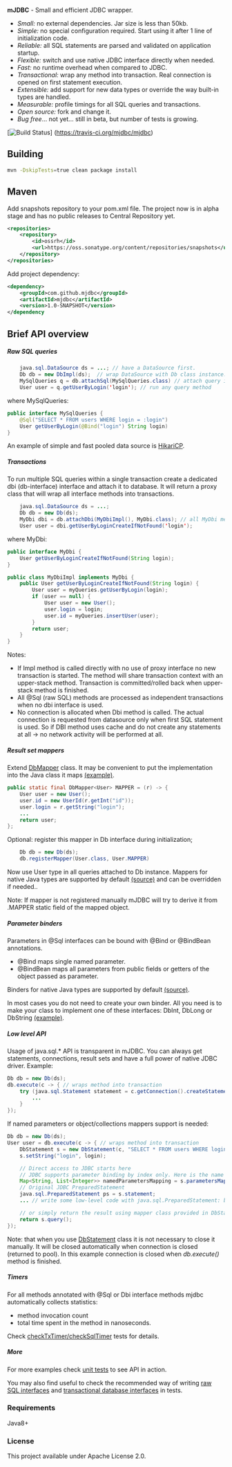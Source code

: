 __mJDBC__  - Small and efficient JDBC wrapper.

* *Small:* no external dependencies. Jar size is  less than 50kb.
* *Simple:* no special configuration required. Start using it after 1 line of initialization code.
* *Reliable:* all SQL statements are parsed and validated on application startup.
* *Flexible:* switch and use native JDBC interface directly when needed.
* *Fast:* no runtime overhead when compared to JDBC.
* *Transactional:* wrap any method into transaction. Real connection is opened on first statement execution.
* *Extensible:* add support for new data types or override the way built-in types are handled.
* *Measurable:* profile timings for all SQL queries and transactions.
* *Open source:* fork and change it.
* *Bug free*... not yet... still in beta, but number of tests is growing.

[![Build Status](https://travis-ci.org/mjdbc/mjdbc.svg?branch=master)]	(https://travis-ci.org/mjdbc/mjdbc)

## Building

```bash
mvn -DskipTests=true clean package install
```

## Maven

Add snapshots repository to your pom.xml file. The project now is in alpha stage and has no public releases to Central Repository yet.
```xml
<repositories>
    <repository>
        <id>ossrh</id>
        <url>https://oss.sonatype.org/content/repositories/snapshots</url>
    </repository>
</repositories>
```

Add project dependency:
```xml
<dependency>
    <groupId>com.github.mjdbc</groupId>
    <artifactId>mjdbc</artifactId>
    <version>1.0-SNAPSHOT</version>
</dependency
```

## Brief API overview

##### Raw SQL queries
```java
    java.sql.DataSource ds = ...; // have a DataSource first. 
    Db db = new DbImpl(ds);  // wrap DataSource with Db class instance.
    MySqlQueries q = db.attachSql(MySqlQueries.class) // attach query interface. All queries are parsed and validated at this moment.
    User user = q.getUserByLogin('login'); // run any query method
```
where MySqlQueries:
```java
public interface MySqlQueries {
    @Sql("SELECT * FROM users WHERE login = :login")
    User getUserByLogin(@Bind("login") String login)
}
```
An example of simple and fast pooled data source is [HikariCP](https://github.com/brettwooldridge/HikariCP). 

##### Transactions
To run multiple SQL queries within a single transaction create a dedicated dbi (db-interface) interface and attach it to database.
It will return a proxy class that will wrap all interface methods into transactions.
```java
    java.sql.DataSource ds = ...;
    Db db = new Db(ds);
    MyDbi dbi = db.attachDbi(MyDbiImpl(), MyDbi.class); // all MyDbi method calls will be proxied to MyDbiImpl wrapped with transactions.
    User user = dbi.getUserByLoginCreateIfNotFound('login');
```
where MyDbi:
```java
public interface MyDbi {
    User getUserByLoginCreateIfNotFound(String login);
}

public class MyDbiImpl implements MyDbi {
    public User getUserByLoginCreateIfNotFound(String login) {
        User user = myQueries.getUserByLogin(login);
        if (user == null) {
            User user = new User();
            user.login = login;
            user.id = myQueries.insertUser(user);
        }
        return user;
    }
}
```
Notes:
 * If Impl method is called directly with no use of proxy interface no new transaction is started. The method will share transaction context with an upper-stack method.
 Transaction is committed/rolled back when upper-stack method is finished.
 * All @Sql (raw SQL) methods are processed as independent transactions when no dbi interface is used.
 * No connection is allocated when Dbi method is called. The actual connection is requested from datasource only when first SQL statement is used. 
 So if DBI method uses cache and do not create any statements at all -> no network activity will be performed at all.



##### Result set mappers

Extend [DbMapper](https://github.com/mjdbc/mjdbc/blob/master/src/main/java/com/github/mjdbc/DbMapper.java) class.
It may be convenient to put the implementation into the Java class it maps [(example)](https://github.com/mjdbc/mjdbc/blob/master/src/test/java/com/github/mjdbc/test/asset/model/User.java).

```java
public static final DbMapper<User> MAPPER = (r) -> {
    User user = new User();
    user.id = new UserId(r.getInt("id"));
    user.login = r.getString("login");
    ...
    return user;
};
```

Optional: register this mapper in Db interface during initialization;
```java
    Db db = new Db(ds);
    db.registerMapper(User.class, User.MAPPER)
```
Now use User type in all queries attached to Db instance.
Mappers for native Java types are supported by default [(source)](https://github.com/mjdbc/mjdbc/blob/master/src/main/java/com/github/mjdbc/util/Mappers.java) and can be overridden if needed..

Note: If mapper is not registered manually mJDBC will try to derive it from .MAPPER static field of the mapped object.

##### Parameter binders
Parameters in @Sql interfaces can be bound with @Bind or @BindBean annotations.
* @Bind maps single named parameter.
* @BindBean maps all parameters from public fields or getters of the object passed as parameter.

Binders for native Java types are supported by default [(source)](https://github.com/mjdbc/mjdbc/blob/master/src/main/java/com/github/mjdbc/util/Binders.java).

In most cases you do not need to create your own binder. All you need is to make your class to implement one of these interfaces: DbInt, DbLong or DbString [(example)](https://github.com/mjdbc/mjdbc/blob/master/src/test/java/com/github/mjdbc/test/asset/model/UserId.java).

##### Low level API
Usage of java.sql.* API is transparent in mJDBC. You can always get statements, connections, result sets and have a full power of native JDBC driver.
Example:
```java
Db db = new Db(ds);
db.execute(c -> { // wraps method into transaction
    try (java.sql.Statement statement = c.getConnection().createStatement()) {
        ...
    }
});
```
If named parameters or object/collections mappers support is needed:
```java
Db db = new Db(ds);
User user = db.execute(c -> { // wraps method into transaction
    DbStatement s = new DbStatement(c, "SELECT * FROM users WHERE login = :login", User.MAPPER)
    s.setString("login", login);

    // Direct access to JDBC starts here
    // JDBC supports parameter binding by index only. Here is the name -> indexes mapping.
    Map<String, List<Integer>> namedParametersMapping = s.parametersMapping;
    // Original JDBC PreparedStatement
    java.sql.PreparedStatement ps = s.statement;
    ... // write some low-level code with java.sql.PreparedStatement: bind data streams, execute and check result set...

    // or simply return the result using mapper class provided in DbStatement constructor.
    return s.query();
});
```

Note: that when you use [DbStatement](https://github.com/mjdbc/mjdbc/blob/master/src/main/java/com/github/mjdbc/DbStatement.java) class it is not necessary to close it manually.
It will be closed automatically when connection is closed (returned to pool). In this example  connection is closed when *db.execute()* method is finished.


##### Timers
For all methods annotated with @Sql or Dbi interface methods mjdbc automatically collects statistics:
* method invocation count
* total time spent in the method in nanoseconds.

Check [checkTxTimer/checkSqlTimer](https://github.com/mjdbc/mjdbc/blob/master/src/test/java/com/github/mjdbc/test/SamplesTest.java) tests for details.


##### More
For more examples check [unit tests](https://github.com/mjdbc/mjdbc/blob/master/src/test/java/com/github/mjdbc/test/) to see API in action.

You may also find useful to check the recommended way of writing [raw SQL interfaces](https://github.com/mjdbc/mjdbc/blob/master/src/test/java/com/github/mjdbc/test/asset/UserSql.java) and
[transactional database interfaces](https://github.com/mjdbc/mjdbc/blob/master/src/test/java/com/github/mjdbc/test/asset/dbi/SampleDbi.java) in tests.


### Requirements

Java8+


### License

This project available under Apache License 2.0.
